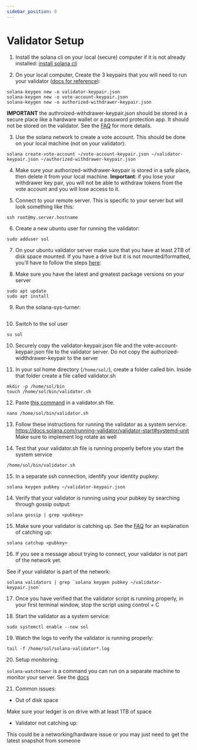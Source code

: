 ```yaml
---
sidebar_position: 0
---
```


# Validator Setup

1. Install the solana cli on your local (secure) computer if it is not already installed: [install solana cli](https://docs.solana.com/cli/install-solana-cli-tools)

2. On your local computer, Create the 3 keypairs that you will need to run your validator ([docs for reference](https://docs.solana.com/running-validator/validator-start#generate-identity)):

```
solana-keygen new -o validator-keypair.json
solana-keygen new -o vote-account-keypair.json
solana-keygen new -o authorized-withdrawer-keypair.json
```

__IMPORTANT__ the authroized-withdrawer-keypair.json should be stored in a secure place like a hardware wallet or a password protection app. It should not be stored on the validator. See the [FAQ](/docs/FAQ/) for more details.




3. Use the solana network to create a vote account.  This should be done on your local machine (not on your validator):

```
solana create-vote-account ~/vote-account-keypair.json ~/validator-keypair.json ~/authorized-withdrawer-keypair.json
```

4. Make sure your authorized-withdrawer-keypair is stored in a safe place, then delete it from your local machine. __Important__: if you lose your withdrawer key pair, you will not be able to withdraw tokens from the vote account and you will lose access to it.

5. Connect to your remote server. This is specific to your server but will look something like this:

```
ssh root@my.server.hostname
```

6. Create a new ubuntu user for running the validator:

```
sudo adduser sol
```

7. On your ubuntu validator server make sure that you have at least 2TB of disk space mounted. If you have a drive but it is not mounted/formatted, you’ll have to follow the steps [here](https://phoenixnap.com/kb/linux-format-disk):


8. Make sure you have the latest and greatest package versions on your server

```
sudo apt update
sudo apt install
```

9. Run the solana-sys-turner:

```

```

10. Switch to the sol user

```
su sol
```

10. Securely copy the validator-keypair.json file and the vote-account-keypair.json file to the validator server. Do not copy the authorized-widthdrawer-keypair to the server

11. In your sol home directory (`/home/sol/`), create a folder called bin. Inside that folder create a file called validator.sh

```
mkdir -p /home/sol/bin
touch /home/sol/bin/validator.sh
```

12. Paste [this command](https://docs.solana.com/clusters#testnet) in a validator.sh file.

```
nano /home/sol/bin/validator.sh
```

13. Follow these instructions for running the validator as a system service: https://docs.solana.com/running-validator/validator-start#systemd-unit Make sure to implement log rotate as well

14. Test that your validator.sh file is running properly before you start the system service

```
/home/sol/bin/validator.sh
```


15. In a separate ssh connection, identify your identity pupkey:

```
solana keygen pubkey ~/validator-keypair.json
```

14. Verify that your validator is running using your pubkey by searching through gossip output:

```
solana gossip | grep <pubkey>
```

15. Make sure your validator is catching up. See the [FAQ](/docs/FAQ/) for an explanation of catching up:

```
solana catchup <pubkey>
```

16. If you see a message about trying to connect, your validator is not part of the network yet.

See if your validator is part of the network:

```
solana validators | grep `solana keygen pubkey ~/validator-keypair.json`
```

17. Once you have verified that the validator script is running properly, in your first terminal window, stop the script using control + C

18. Start the validator as a system service:

```
sudo systemctl enable --now sol
```

19. Watch the logs to verify the validator is running properly:

```
tail -f /home/sol/solana-validator*.log
```

20.  Setup monitoring:

`solana-watchtower` is a command you can run on a separate machine to monitor your server. See the [docs](https://docs.solana.com/integrations/exchange#automatic-restarts-and-monitoring)

21. Common issues:

* Out of disk space

Make sure your ledger is on drive with at least 1TB of space

* Validator not catching up:

This could be a networking/hardware issue or you may just need to get the latest snapshot from someone
